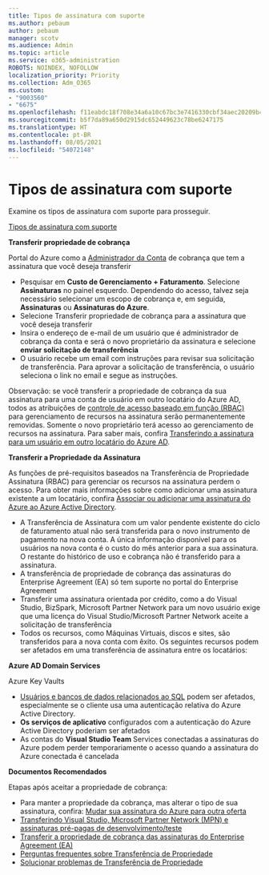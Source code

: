 ```yaml
---
title: Tipos de assinatura com suporte
ms.author: pebaum
author: pebaum
manager: scotv
ms.audience: Admin
ms.topic: article
ms.service: o365-administration
ROBOTS: NOINDEX, NOFOLLOW
localization_priority: Priority
ms.collection: Adm_O365
ms.custom:
- "9003560"
- "6675"
ms.openlocfilehash: f11eabdc18f708e34a6a10c67bc3e7416330cbf34aec20209b42252ffa0ab018
ms.sourcegitcommit: b5f7da89a650d2915dc652449623c78be6247175
ms.translationtype: HT
ms.contentlocale: pt-BR
ms.lasthandoff: 08/05/2021
ms.locfileid: "54072148"
---
```

# <a name="supported-subscription-types"></a>Tipos de assinatura com suporte

Examine os tipos de assinatura com suporte para prosseguir.

[Tipos de assinatura com suporte](https://docs.microsoft.com/azure/billing/billing-subscription-transfer?WT.mc_id=Portal-Microsoft_Azure_Support#supported-subscription-types)

**Transferir propriedade de cobrança**

Portal do Azure como a [Administrador da Conta](https://ms.portal.azure.com/) de cobrança que tem a assinatura que você deseja transferir

- Pesquisar em **Custo de Gerenciamento + Faturamento**. Selecione **Assinaturas** no painel esquerdo. Dependendo do acesso, talvez seja necessário selecionar um escopo de cobrança e, em seguida, **Assinaturas** ou **Assinaturas do Azure**.
- Selecione Transferir propriedade de cobrança para a assinatura que você deseja transferir
- Insira o endereço de e-mail de um usuário que é administrador de cobrança da conta e será o novo proprietário da assinatura e selecione **enviar solicitação de transferência**
- O usuário recebe um email com instruções para revisar sua solicitação de transferência. Para aprovar a solicitação de transferência, o usuário seleciona o link no email e segue as instruções.

Observação: se você transferir a propriedade de cobrança da sua assinatura para uma conta de usuário em outro locatário do Azure AD, todos as atribuições de [controle de acesso baseado em função (RBAC)](https://docs.microsoft.com/azure/role-based-access-control/overview?WT.mc_id=Portal-Microsoft_Azure_Support) para gerenciamento de recursos na assinatura serão permanentemente removidas. Somente o novo proprietário terá acesso ao gerenciamento de recursos na assinatura. Para saber mais, confira [Transferindo a assinatura para um usuário em outro locatário do Azure AD](https://docs.microsoft.com/azure/active-directory/managed-identities-azure-resources/known-issues?WT.mc_id=Portal-Microsoft_Azure_Support).

**Transferir a Propriedade da Assinatura**

As funções de pré-requisitos baseados na Transferência de Propriedade Assinatura (RBAC) para gerenciar os recursos na assinatura perdem o acesso. Para obter mais informações sobre como adicionar uma assinatura existente a um locatário, confira [Associar ou adicionar uma assinatura do Azure ao Azure Active Directory](https://docs.microsoft.com/azure/active-directory/fundamentals/active-directory-how-subscriptions-associated-directory?WT.mc_id=Portal-Microsoft_Azure_Support).

- A Transferência de Assinatura com um valor pendente existente do ciclo de faturamento atual não será transferida para o novo instrumento de pagamento na nova conta. A única informação disponível para os usuários na nova conta é o custo do mês anterior para a sua assinatura. O restante do histórico de uso e cobrança não é transferido para a assinatura.
- A transferência de propriedade de cobrança das assinaturas do Enterprise Agreement (EA) só tem suporte no portal do Enterprise Agreement
- Transferir uma assinatura orientada por crédito, como a do Visual Studio, BizSpark, Microsoft Partner Network para um novo usuário exige que uma licença do Visual Studio/Microsoft Partner Network aceite a solicitação de transferência
- Todos os recursos, como Máquinas Virtuais, discos e sites, são transferidos para a nova conta com êxito. Os seguintes recursos podem ser afetados em uma transferência de assinatura entre os locatários:

**Azure AD Domain Services**

Azure Key Vaults

- [Usuários e bancos de dados relacionados ao SQL](https://docs.microsoft.com/azure/sql-database/sql-database-aad-authentication-configure?WT.mc_id=Portal-Microsoft_Azure_Support) podem ser afetados, especialmente se o cliente usa uma autenticação relativa do Azure Active Directory.
- **Os serviços de aplicativo** configurados com a autenticação do Azure Active Directory poderiam ser afetados
- As contas do **Visual Studio Team** Services conectadas a assinaturas do Azure podem perder temporariamente o acesso quando a assinatura do Azure conectada é cancelada

**Documentos Recomendados**

Etapas após aceitar a propriedade de cobrança:

- Para manter a propriedade da cobrança, mas alterar o tipo de sua assinatura, confira: [Mudar sua assinatura do Azure para outra oferta](https://docs.microsoft.com/azure/billing/billing-how-to-switch-azure-offer?WT.mc_id=Portal-Microsoft_Azure_Support)
- [Transferindo Visual Studio, Microsoft Partner Network (MPN) e assinaturas pré-pagas de desenvolvimento/teste](https://docs.microsoft.com/azure/billing/billing-subscription-transfer?WT.mc_id=Portal-Microsoft_Azure_Support#transferring-visual-studio-microsoft-partner-network-mpn-and-pay-as-you-go-devtest-subscriptions)
- [Transferir a propriedade de cobrança das assinaturas do Enterprise Agreement (EA)](https://docs.microsoft.com/azure/billing/billing-subscription-transfer?WT.mc_id=Portal-Microsoft_Azure_Support#transfer-billing-ownership-of-enterprise-agreement-ea-subscriptions)
- [Perguntas frequentes sobre Transferência de Propriedade](https://docs.microsoft.com/azure/billing/billing-subscription-transfer?WT.mc_id=Portal-Microsoft_Azure_Support#frequently-asked-questions-faq-for-senders)
- [Solucionar problemas de Transferência de Propriedade](https://docs.microsoft.com/azure/billing/billing-subscription-transfer?WT.mc_id=Portal-Microsoft_Azure_Support#troubleshooting)